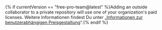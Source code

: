 {% if currentVersion == "free-pro-team@latest" %}Adding an outside collaborator to a private repository will use one of your organization's paid licenses. Weitere Informationen findest Du unter „[Informationen zur benutzerabhängigen Preisgestaltung](/articles/about-per-user-pricing/)“.{% endif %}
